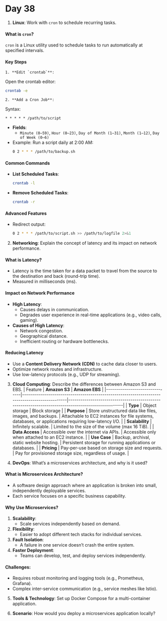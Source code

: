 # Day 38

1. **Linux**: Work with `cron` to schedule recurring tasks.
#### **What is `cron`?**
`cron` is a Linux utility used to schedule tasks to run automatically at specified intervals.

#### **Key Steps**
    1. **Edit `crontab`**:
   Open the crontab editor:
   ```bash
   crontab -e
   ```
    2. **Add a Cron Job**:
   Syntax:
   ```
   * * * * * /path/to/script
   ```
   - **Fields**:
     - `Minute (0–59)`, `Hour (0–23)`, `Day of Month (1–31)`, `Month (1–12)`, `Day of Week (0–6)`
   - Example: Run a script daily at 2:00 AM:
     ```bash
     0 2 * * * /path/to/backup.sh
     ```

#### **Common Commands**
- **List Scheduled Tasks**:
  ```bash
  crontab -l
  ```
- **Remove Scheduled Tasks**:
  ```bash
  crontab -r
  ```

#### **Advanced Features**
- Redirect output:
  ```bash
  0 2 * * * /path/to/script.sh >> /path/to/logfile 2>&1
  ```


2. **Networking**: Explain the concept of latency and its impact on network performance.
#### **What is Latency?**
- Latency is the time taken for a data packet to travel from the source to the destination and back (round-trip time).
- Measured in milliseconds (ms).

#### **Impact on Network Performance**
- **High Latency**:
  - Causes delays in communication.
  - Degrades user experience in real-time applications (e.g., video calls, gaming).
- **Causes of High Latency**:
  - Network congestion.
  - Geographical distance.
  - Inefficient routing or hardware bottlenecks.

#### **Reducing Latency**
- Use a **Content Delivery Network (CDN)** to cache data closer to users.
- Optimize network routes and infrastructure.
- Use low-latency protocols (e.g., UDP for streaming).


3. **Cloud Computing**: Describe the differences between Amazon S3 and EBS.
| Feature                        | **Amazon S3**                                                                                  | **Amazon EBS**                                                                                       |
|--------------------------------|------------------------------------------------------------------------------------------------|-----------------------------------------------------------------------------------------------------|
| **Type**                       | Object storage                                                                                 | Block storage                                                                                       |
| **Purpose**                    | Store unstructured data like files, images, and backups.                                       | Attachable to EC2 instances for file systems, databases, or applications requiring low-latency I/O. |
| **Scalability**                | Infinitely scalable.                                                                           | Limited to the size of the volume (max 16 TiB).                                                     |
| **Data Access**                | Accessible over the internet via APIs.                                                        | Accessible only when attached to an EC2 instance.                                                  |
| **Use Case**                   | Backup, archival, static website hosting.                                                     | Persistent storage for running applications or databases.                                           |
| **Pricing**                    | Pay-per-use based on storage size and requests.                                               | Pay for provisioned storage size, regardless of usage.                                             |



4. **DevOps**: What’s a microservices architecture, and why is it used?
#### **What is Microservices Architecture?**
- A software design approach where an application is broken into small, independently deployable services.
- Each service focuses on a specific business capability.

#### **Why Use Microservices?**
1. **Scalability**:
   - Scale services independently based on demand.
2. **Flexibility**:
   - Easier to adopt different tech stacks for individual services.
3. **Fault Isolation**:
   - A failure in one service doesn’t crash the entire system.
4. **Faster Deployment**:
   - Teams can develop, test, and deploy services independently.

#### **Challenges**:
- Requires robust monitoring and logging tools (e.g., Prometheus, Grafana).
- Complex inter-service communication (e.g., service meshes like Istio).



5. **Tools & Technology**: Set up Docker Compose for a multi-container application.

6. **Scenario**: How would you deploy a microservices application locally?


